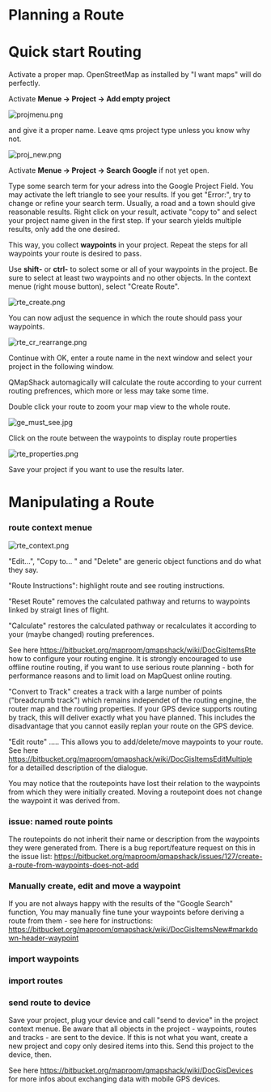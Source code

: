 # Planning a Route #
# Quick start Routing #

Activate a proper map. OpenStreetMap as installed by "I want maps" will do perfectly.

Activate **Menue -> Project -> Add empty project**  

![projmenu.png](https://bitbucket.org/repo/L5qerE/images/1188753088-projmenu.png)

and give it a proper name. Leave qms project type unless you know why not.

![proj_new.png](https://bitbucket.org/repo/L5qerE/images/2189981266-proj_new.png)

Activate **Menue -> Project -> Search Google** if not yet open.

Type some search term for your adress into the Google Project Field. You may activate the left triangle to see your results. If you get "Error:", try to change or refine your search term. Usually, a road and a town should give reasonable results. Right click on your result, activate "copy to" and select your project name given in the first step. If your search yields multiple results, only add the one desired.

This way, you collect **waypoints** in your project.
Repeat the steps for all waypoints your route is desired to pass.

Use **shift-<click>** or **ctrl-<click>** to solect some or all of your waypoints in the project. Be sure to select at least two waypoints and no other objects.
In the context menue (right mouse button), select "Create Route". 

![rte_create.png](https://bitbucket.org/repo/L5qerE/images/541772100-rte_create.png)

You can now adjust the sequence in which the route should pass your waypoints.

![rte_cr_rearrange.png](https://bitbucket.org/repo/L5qerE/images/3043379165-rte_cr_rearrange.png)

Continue with OK, enter a route name in the next window and select your project in the following window.

QMapShack automagically will calculate the route according to your current routing prefrences, which more or less may take some time.

Double click your route to zoom your map view to the whole route.

![ge_must_see.jpg](https://bitbucket.org/repo/L5qerE/images/2544969820-ge_must_see.jpg)

Click on the route between the waypoints to display route properties

![rte_properties.png](https://bitbucket.org/repo/L5qerE/images/866504795-rte_properties.png)

Save your project if you want to use the results later.

# Manipulating a Route #

### route context menue ###

![rte_context.png](https://bitbucket.org/repo/L5qerE/images/3754465212-rte_context.png)

"Edit...", "Copy to... " and "Delete" are generic object functions and do what they say.

"Route Instructions": highlight route and see routing instructions.

"Reset Route" removes the calculated pathway and returns to waypoints linked by straigt lines of flight.

"Calculate" restores the calculated pathway or recalculates it according to your (maybe changed) routing preferences.

See here
https://bitbucket.org/maproom/qmapshack/wiki/DocGisItemsRte
how to configure your routing engine. It is strongly encouraged to use offline routine routing, if you want to use serious route planning - both for performance reasons and to limit load on MapQuest online routing.


"Convert to Track" creates a track with a large number of points ("breadcrumb track") which remains independet of the routing engine, the router map and the routing properties. If your GPS device supports routing by track, this will deliver exactly what you have planned. This includes the disadvantage that you cannot easily replan your route on the GPS device.

"Edit route" .....
This allows you to add/delete/move maypoints to your route. See here
https://bitbucket.org/maproom/qmapshack/wiki/DocGisItemsEditMultiple
for a detailled description of the dialogue.

You may notice that the routepoints have lost their relation to the waypoints from which they were initially created. Moving a routepoint does not change the waypoint it was derived from.

### issue: named route points ###

The routepoints do not inherit their name or description from the waypoints they were generated from.
There is a bug report/feature request on this in the issue list:
https://bitbucket.org/maproom/qmapshack/issues/127/create-a-route-from-waypoints-does-not-add

### Manually create, edit and move a waypoint ###

If you are not always happy with the results of the "Google Search" function, You may manually fine tune your waypoints before deriving a route from them - see here for instructions:
https://bitbucket.org/maproom/qmapshack/wiki/DocGisItemsNew#markdown-header-waypoint

### import waypoints ###


### import routes ###


### send route to device ###

Save your project, plug your device and call "send to device" in the project context menue. Be aware that all objects in the project - waypoints, routes and tracks - are sent to the device. If this is not what you want, create a new project and copy only desired items into this. Send this project to the device, then.

See here
https://bitbucket.org/maproom/qmapshack/wiki/DocGisDevices
for more infos about exchanging data with mobile GPS devices.